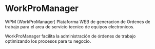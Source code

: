 # WorkProManager
WPM (WorkProManager) Plataforma WEB de generacion de Ordenes de trabajo para el area de servicio tecnico de equipos electronicos.

WorkProManager facilita la administración de órdenes de trabajo optimizando los procesos para tu negocio.

